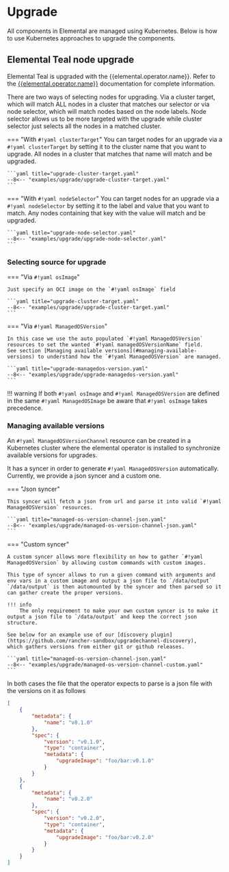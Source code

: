 # Upgrade

All components in Elemental are managed using Kubernetes. Below is how
to use Kubernetes approaches to upgrade the components.

## Elemental Teal node upgrade

Elemental Teal is upgraded with the {{elemental.operator.name}}. Refer to the
[{{elemental.operator.name}}]({{elemental.operator.url}}) documentation for complete information.

There are two ways of selecting nodes for upgrading. Via a cluster target, which will match ALL nodes in a cluster that matches our
selector or via node selector, which will match nodes based on the node labels. Node selector allows us to be more targeted with the upgrade
while cluster selector just selects all the nodes in a matched cluster.

=== "With `#!yaml clusterTarget`"
    You can target nodes for an upgrade via a `#!yaml clusterTarget` by setting it to the cluster name that you want to upgrade.
    All nodes in a cluster that matches that name will match and be upgraded.

    ```yaml title="upgrade-cluster-target.yaml"
    --8<-- "examples/upgrade/upgrade-cluster-target.yaml"
    ```

=== "With `#!yaml nodeSelector`"
    You can target nodes for an upgrade via a `#!yaml nodeSelector` by setting it to the label and value that you want to match.
    Any nodes containing that key with the value will match and be upgraded.

    ```yaml title="upgrade-node-selector.yaml"
    --8<-- "examples/upgrade/upgrade-node-selector.yaml"
    ```


### Selecting source for upgrade

=== "Via `#!yaml osImage`"
    
    Just specify an OCI image on the `#!yaml osImage` field

    ```yaml title="upgrade-cluster-target.yaml"
    --8<-- "examples/upgrade/upgrade-cluster-target.yaml"
    ```
    

=== "Via `#!yaml ManagedOSVersion`"
    
    In this case we use the auto populated `#!yaml ManagedOSVersion` resources to set the wanted `#!yaml managedOSVersionName` field.
    See section [Managing available versions](#managing-available-versions) to understand how the `#!yaml ManagedOSVersion` are managed.

    ```yaml title="upgrade-managedos-version.yaml"
    --8<-- "examples/upgrade/upgrade-managedos-version.yaml"
    ```

!!! warning
    If both `#!yaml osImage` and `#!yaml ManagedOSVersion` are defined in the same `#!yaml ManagedOSImage` be aware that `#!yaml osImage` takes precedence.

### Managing available versions

An `#!yaml ManagedOSVersionChannel` resource can be created in a Kubernetes cluster where the elemental operator is installed to synchronize available versions for upgrades.

It has a syncer in order to generate `#!yaml ManagedOSVersion` automatically. Currently, we provide a json syncer and a custom one.

=== "Json syncer"

    This syncer will fetch a json from url and parse it into valid `#!yaml ManagedOSVersion` resources.

    ```yaml title="managed-os-version-channel-json.yaml"
    --8<-- "examples/upgrade/managed-os-version-channel-json.yaml"
    ```

=== "Custom syncer"

    A custom syncer allows more flexibility on how to gather `#!yaml ManagedOSVersion` by allowing custom commands with custom images.
    
    This type of syncer allows to run a given command with arguments and env vars in a custom image and output a json file to `/data/output`
    `/data/output` is then automounted by the syncer and then parsed so it can gather create the proper versions.

    !!! info
        The only requirement to make your own custom syncer is to make it output a json file to `/data/output` and keep the correct json structure.
    
    See below for an example use of our [discovery plugin](https://github.com/rancher-sandbox/upgradechannel-discovery), 
    which gathers versions from either git or github releases.

    ```yaml title="managed-os-version-channel-json.yaml"
    --8<-- "examples/upgrade/managed-os-version-channel-custom.yaml"
    ```

In both cases the file that the operator expects to parse is a json file with the versions on it as follows

```json
[
    {
        "metadata": {
            "name": "v0.1.0"
        },
        "spec": {
            "version": "v0.1.0",
            "type": "container",
            "metadata": {
                "upgradeImage": "foo/bar:v0.1.0"
            }
        }
    },
    {
        "metadata": {
            "name": "v0.2.0"
        },
        "spec": {
            "version": "v0.2.0",
            "type": "container",
            "metadata": {
                "upgradeImage": "foo/bar:v0.2.0"
            }
        }
    }
]
```